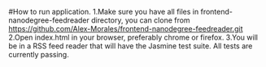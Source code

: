 #How to run application.
1.Make sure you have all files in frontend-nanodegree-feedreader directory, you can clone from https://github.com/Alex-Morales/frontend-nanodegree-feedreader.git
2.Open index.html in your browser, preferably chrome or firefox.
3.You will be in a RSS feed reader that will have the Jasmine test suite. All tests are currently passing.
